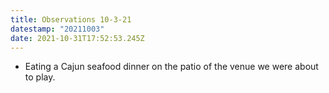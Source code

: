 ```yaml
---
title: Observations 10-3-21
datestamp: "20211003"
date: 2021-10-31T17:52:53.245Z
---
```

- Eating a Cajun seafood dinner on the patio of the venue we were about to play.